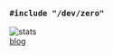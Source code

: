 ### `#include "/dev/zero"`  
![stats](https://github-readme-stats.vercel.app/api?username=steve02081504&show_icons=true&hide_border=true&icon_color=921aff&title_color=921aff)  
[blog](https://steve02081504.github.io/)  
